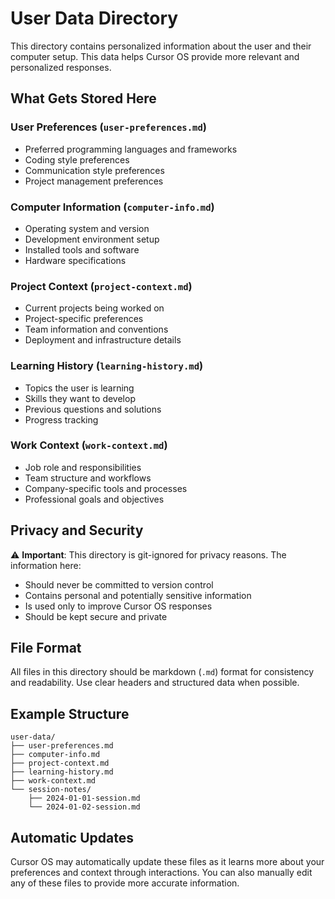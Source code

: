 # User Data Directory

This directory contains personalized information about the user and their computer setup. This data helps Cursor OS provide more relevant and personalized responses.

## What Gets Stored Here

### User Preferences (`user-preferences.md`)
- Preferred programming languages and frameworks
- Coding style preferences
- Communication style preferences
- Project management preferences

### Computer Information (`computer-info.md`)
- Operating system and version
- Development environment setup
- Installed tools and software
- Hardware specifications

### Project Context (`project-context.md`)
- Current projects being worked on
- Project-specific preferences
- Team information and conventions
- Deployment and infrastructure details

### Learning History (`learning-history.md`)
- Topics the user is learning
- Skills they want to develop
- Previous questions and solutions
- Progress tracking

### Work Context (`work-context.md`)
- Job role and responsibilities
- Team structure and workflows
- Company-specific tools and processes
- Professional goals and objectives

## Privacy and Security

⚠️ **Important**: This directory is git-ignored for privacy reasons. The information here:
- Should never be committed to version control
- Contains personal and potentially sensitive information
- Is used only to improve Cursor OS responses
- Should be kept secure and private

## File Format

All files in this directory should be markdown (`.md`) format for consistency and readability. Use clear headers and structured data when possible.

## Example Structure

```
user-data/
├── user-preferences.md
├── computer-info.md
├── project-context.md
├── learning-history.md
├── work-context.md
└── session-notes/
    ├── 2024-01-01-session.md
    └── 2024-01-02-session.md
```

## Automatic Updates

Cursor OS may automatically update these files as it learns more about your preferences and context through interactions. You can also manually edit any of these files to provide more accurate information. 